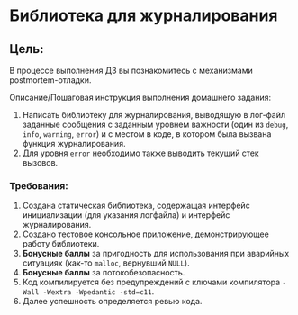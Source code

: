 
# Библиотека для журналирования

## Цель:

В процессе выполнения ДЗ вы познакомитесь с механизмами postmortem-отладки.

Описание/Пошаговая инструкция выполнения домашнего задания:

1. Написать библиотеку для журналирования, выводящую в лог-файл заданные сообщения с заданным уровнем важности (один из `debug`, `info`, `warning`, `error`) и с местом в коде, в котором была вызвана функция журналирования.
2. Для уровня `error` необходимо также выводить текущий стек вызовов.

### Требования:

1. Создана статическая библиотека, содержащая интерфейс инициализации (для указания логфайла) и интерфейс журналирования.
2. Создано тестовое консольное приложение, демонстрирующее работу библиотеки.
3. **Бонусные баллы** за пригодность для использования при аварийных ситуациях (как-то `malloc`, вернувший `NULL`).
4. **Бонусные баллы** за потокобезопасность.
5. Код компилируется без предупреждений с ключами компилятора `-Wall -Wextra -Wpedantic -std=c11`.
6. Далее успешность определяется ревью кода.
